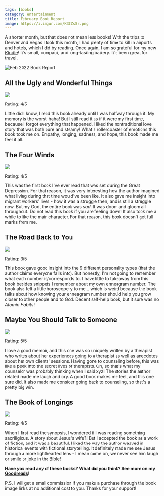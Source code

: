 ```yaml
---
tags: [books]
category: entertainment
title: February Book Report
image: https://i.imgur.com/K3CZsSr.png
---
```


A shorter month, but that does not mean less books! With the trips to Denver and Vegas I took this month, I had plenty of time to kill in airports and hotels, which I did by reading. Once again, I am so grateful for my new [Kindle](https://amzn.to/34RBj4k)! It's small, compact, and long-lasting battery. It's been great for travel.

![Feb 2022 Book Report](https://i.imgur.com/K3CZsSr.png)

## All the Ugly and Wonderful Things

<a href="https://www.amazon.com/All-Ugly-Wonderful-Things-Novel-ebook/dp/B01ARRWOOU?adid=082VK13VJJCZTQYGWWCZ&campaign=211041&keywords=All+the+Ugly+and+Wonderful+Things&qid=1645309475&s=books&sr=1-1&linkCode=li3&tag=jessicapei-20&linkId=34c4d8c39ad2fffcc668dd6eabcfb388&language=en_US&ref_=as_li_ss_il" target="_blank"><img border="0" src="//ws-na.amazon-adsystem.com/widgets/q?_encoding=UTF8&ASIN=B01ARRWOOU&Format=_SL250_&ID=AsinImage&MarketPlace=US&ServiceVersion=20070822&WS=1&tag=jessicapei-20&language=en_US" ></a><img src="https://ir-na.amazon-adsystem.com/e/ir?t=jessicapei-20&language=en_US&l=li3&o=1&a=B01ARRWOOU" width="1" height="1" border="0" alt="" style="border:none !important; margin:0px !important;" />

Rating: 4/5

Little did I know, I read this book already until I was halfway through it. My memory is the worst, haha! But I still read it as if it were my first time, because I forgot everything that happened. I liked the nontraditional love story that was both pure and steamy! What a rollercoaster of emotions this book took me on. Empathy, longing, sadness, and hope, this book made me feel it all.

## The Four Winds

<a href="https://www.amazon.com/gp/product/B087ZXSPGJ?ie=UTF8&SubscriptionId=1MGPYB6YW3HWK55XCGG2&linkCode=li3&tag=jessicapei-20&linkId=0a3af823f47bacea1d3f26de03053db9&language=en_US&ref_=as_li_ss_il" target="_blank"><img border="0" src="//ws-na.amazon-adsystem.com/widgets/q?_encoding=UTF8&ASIN=B087ZXSPGJ&Format=_SL250_&ID=AsinImage&MarketPlace=US&ServiceVersion=20070822&WS=1&tag=jessicapei-20&language=en_US" ></a><img src="https://ir-na.amazon-adsystem.com/e/ir?t=jessicapei-20&language=en_US&l=li3&o=1&a=B087ZXSPGJ" width="1" height="1" border="0" alt="" style="border:none !important; margin:0px !important;" />

Rating: 4/5

This was the first book I've ever read that was set during the Great Depression. For that reason, it was very interesting how the author imagined what living during that time would've been like. It also gave me insight into migrant workers' lives - how it was a struggle then, and is still a struggle now. But my God, the entire book was *sad.* It was doom and gloom all throughout. Do not read this book if you are feeling down! It also took me a while to like the main character. For that reason, this book doesn't get full marks from me.

## The Road Back to You

<a href="https://www.amazon.com/gp/product/0830846190?ie=UTF8&SubscriptionId=1MGPYB6YW3HWK55XCGG2&linkCode=li3&tag=jessicapei-20&linkId=8a38802f8bbd9a1caa9e4252340691f7&language=en_US&ref_=as_li_ss_il" target="_blank"><img border="0" src="//ws-na.amazon-adsystem.com/widgets/q?_encoding=UTF8&ASIN=0830846190&Format=_SL250_&ID=AsinImage&MarketPlace=US&ServiceVersion=20070822&WS=1&tag=jessicapei-20&language=en_US" ></a><img src="https://ir-na.amazon-adsystem.com/e/ir?t=jessicapei-20&language=en_US&l=li3&o=1&a=0830846190" width="1" height="1" border="0" alt="" style="border:none !important; margin:0px !important;" />

Rating: 3/5

This book gave good insight into the 9 different personality types (that the author claims everyone falls into). But honestly, I'm not going to remember what each number is/corresponds to. I have little to takeaway from this book besides snippets I remember about my own enneagram number. The book also felt a little horoscope-y to me... which is weird because the book talks about how knowing your enneagram number should help you grow closer to other people and to God. Decent self-help book, but it sure was no *Atomic Habits*!

## Maybe You Should Talk to Someone

<a href="https://www.amazon.com/gp/product/1328662055?ie=UTF8&SubscriptionId=1MGPYB6YW3HWK55XCGG2&linkCode=li3&tag=jessicapei-20&linkId=4bb735e0023a0effc8c98617432e5b20&language=en_US&ref_=as_li_ss_il" target="_blank"><img border="0" src="//ws-na.amazon-adsystem.com/widgets/q?_encoding=UTF8&ASIN=1328662055&Format=_SL250_&ID=AsinImage&MarketPlace=US&ServiceVersion=20070822&WS=1&tag=jessicapei-20&language=en_US" ></a><img src="https://ir-na.amazon-adsystem.com/e/ir?t=jessicapei-20&language=en_US&l=li3&o=1&a=1328662055" width="1" height="1" border="0" alt="" style="border:none !important; margin:0px !important;" />

Rating: 5/5

I love a good memoir, and this one was so uniquely written by a therapist who writes about her experiences going to a therapist as well as anecdotes about her own clients' sessions. Having gone to counseling before, this was like a peek into the secret lives of therapists. Oh, so that's what my counselor was probably thinking when I said xyz! The stories the author related made me laugh and cry. A good book makes me feel, and this one sure did. It also made me consider going back to counseling, so that's a pretty big win.

## The Book of Longings

<a href="https://www.amazon.com/gp/product/B07YRTC6WV?ie=UTF8&SubscriptionId=1MGPYB6YW3HWK55XCGG2&linkCode=li3&tag=jessicapei-20&linkId=9f9f181a7094360c43eeffa5b3fb3b3c&language=en_US&ref_=as_li_ss_il" target="_blank"><img border="0" src="//ws-na.amazon-adsystem.com/widgets/q?_encoding=UTF8&ASIN=B07YRTC6WV&Format=_SL250_&ID=AsinImage&MarketPlace=US&ServiceVersion=20070822&WS=1&tag=jessicapei-20&language=en_US" ></a><img src="https://ir-na.amazon-adsystem.com/e/ir?t=jessicapei-20&language=en_US&l=li3&o=1&a=B07YRTC6WV" width="1" height="1" border="0" alt="" style="border:none !important; margin:0px !important;" />

Rating: 4/5

When I first read the synopsis, I wondered if I was reading something sacriligious. A story about Jesus's wife?! But I accepted the book as a work of fiction, and it was a beautiful. I liked the way the author weaved in historical events with fictional storytelling. It definitely made me see Jesus through a more lighthearted lens - I mean come on, we never see him laugh or smile or joke in the Bible!

**Have you read any of these books? What did you think? See more on my [Goodreads](https://www.goodreads.com/user/show/7454797-jessica)!**

P.S. I will get a small commission if you make a purchase through the book image links at no additional cost to you. Thanks for your support!